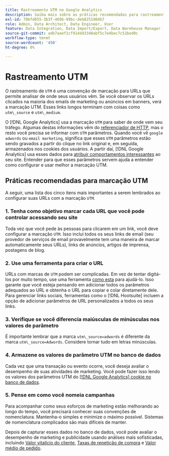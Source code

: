 ```yaml
---
title: Rastreamento UTM no Google Analytics
description: Saiba mais sobre as práticas recomendadas para rastreamento UTM (marcação) no Google Analytics.
exl-id: 70bfd855-3b3f-469b-99bc-deb8251904b7
role: Admin, Data Architect, Data Engineer, User
feature: Data Integration, Data Import/Export, Data Warehouse Manager
source-git-commit: adb7aaef1cf914d43348abf5c7e4bec7c51bed0c
workflow-type: tm+mt
source-wordcount: '450'
ht-degree: 0%

---
```


# Rastreamento UTM

O rastreamento de `UTM` é uma convenção de marcação para URLs que permite analisar de onde seus usuários vêm. Se você observar os URLs clicados na maioria dos emails de marketing ou anúncios em banners, verá a marcação UTM. Esses links longos terminam com coisas como `utm\_source` e `utm\_medium`.

O [!DNL Google Analytics] usa a marcação `UTM` para saber de onde vem seu tráfego. Algumas destas informações vêm do [referenciador de HTTP](https://en.wikipedia.org/wiki/HTTP_referer), mas o resto você precisa se informar com `UTM` parâmetros. Quando você vê `google adwords` ou `email marketing`, significa que esses `UTM` parâmetros estão sendo gravados a partir do clique no link original e, em seguida, armazenados nos cookies dos usuários. A partir daí, [!DNL Google Analytics] usa esses dados para [atribuir comportamentos interessantes](../data-analyst/analysis/google-track-user-acq.md) ao seu site. Entender para que esses parâmetros servem ajuda a entender como configurar e usar melhor a marcação UTM.

## Práticas recomendadas para marcação UTM

A seguir, uma lista dos cinco itens mais importantes a serem lembrados ao configurar suas URLs com a marcação `UTM`.

### 1. Tenha como objetivo marcar cada URL que você pode controlar acessando seu site

Toda vez que você pede às pessoas para clicarem em um link, você deve configurar a marcação `UTM`. Isso inclui todos os seus links de email (seu provedor de serviços de email provavelmente tem uma maneira de marcar automaticamente seus URLs), links de anúncios, artigos de imprensa, postagens de blog.

### 2. Use uma ferramenta para criar o URL

URLs com marcas de `UTM` podem ser complicadas. Em vez de tentar digitá-los por muito tempo, use uma ferramenta [como esta](https://support.google.com/analytics/answer/1033867?hl=en) para ajudá-lo. Isso garante que você esteja pensando em adicionar todos os parâmetros adequados ao URL e obtenha o URL para copiar e colar diretamente dele. Para gerenciar links sociais, ferramentas como o [!DNL Hootsuite] incluem a opção de adicionar parâmetros de URL personalizados a todos os seus links.

### 3. Verifique se você diferencia maiúsculas de minúsculas nos valores de parâmetro

É importante lembrar que a marca `utm\_source=adwords` é diferente da marca `utm\_source=Adwords`. Considere tornar tudo em letras minúsculas.

### 4. Armazene os valores de parâmetro UTM no banco de dados

Cada vez que uma transação ou evento ocorre, você deseja avaliar o desempenho de suas atividades de marketing. Você pode fazer isso lendo os valores dos parâmetros UTM do [[!DNL Google Analytics] cookie no banco de dados](../data-analyst/analysis/google-track-user-acq.md).

### 5. Pense em como você nomeia campanhas

Para acompanhar como seus esforços de marketing estão melhorando ao longo do tempo, você precisará conhecer suas convenções de nomenclatura. Mantenha-o simples e minimize o máximo possível. Sistemas de nomenclatura complicados são mais difíceis de manter.

Depois de capturar esses dados no banco de dados, você pode avaliar o desempenho de marketing e publicidade usando análises mais sofisticadas, incluindo [Valor vitalício do cliente](../data-analyst/analysis/ess-expected-ltv.md), [Taxas de repetição de compra](../data-analyst/analysis/repurchase-behavior.md) e [Valor médio de pedido](../data-analyst/analysis/basic-analytics.md).
